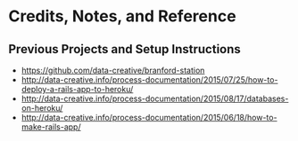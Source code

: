 # Credits, Notes, and Reference

## Previous Projects and Setup Instructions

  + https://github.com/data-creative/branford-station
  + http://data-creative.info/process-documentation/2015/07/25/how-to-deploy-a-rails-app-to-heroku/
  + http://data-creative.info/process-documentation/2015/08/17/databases-on-heroku/
  + http://data-creative.info/process-documentation/2015/06/18/how-to-make-rails-app/
